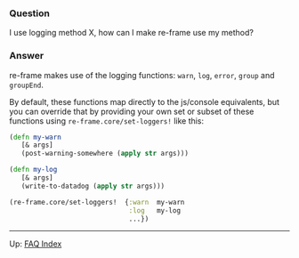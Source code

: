### Question

I use logging method X, how can I make re-frame use my method? 

### Answer

re-frame makes use of the logging functions: `warn`, `log`, `error`, `group` and `groupEnd`.  

By default, these functions map directly to the js/console equivalents, but you can 
override that by providing your own set or subset of these functions using 
`re-frame.core/set-loggers!` like this:
```clj
(defn my-warn
   [& args]      
   (post-warning-somewhere (apply str args)))

(defn my-log
   [& args]
   (write-to-datadog (apply str args)))

(re-frame.core/set-loggers!  {:warn  my-warn   
                              :log   my-log 
                              ...})
```

***

Up:  [FAQ Index](README.md)&nbsp;&nbsp;&nbsp;&nbsp;&nbsp;&nbsp;


<!-- START doctoc generated TOC please keep comment here to allow auto update -->
<!-- DON'T EDIT THIS SECTION, INSTEAD RE-RUN doctoc TO UPDATE -->
<!-- END doctoc generated TOC please keep comment here to allow auto update -->
